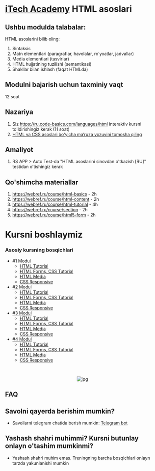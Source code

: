 # [iTech Academy](../../) HTML asoslari
## Ushbu modulda talabalar:
HTML asoslarini bilib oling:
1. Sintaksis
2. Matn elementlari (paragraflar, havolalar, ro'yxatlar, jadvallar)
3. Media elementlari (tasvirlar)
4. HTML hujjatining tuzilishi (semantikasi)
5. Shakllar bilan ishlash (faqat HTMLda)

## Modulni bajarish uchun taxminiy vaqt
12 soat

## Nazariya
1. Siz https://ru.code-basics.com/languages/html interaktiv kursni to'ldirishingiz kerak (11 soat)
2. [HTML va CSS asoslari boʻyicha maʼruza yozuvini tomosha qiling](https://youtu.be/4Zj7tRlQJao?list=PLzLiprpVuH8df24MzZp-l5QMsJWJbi9qP)

## Amaliyot
1. RS APP > Auto Test-da "HTML asoslarini sinovdan o'tkazish [RU]" testidan o'tishingiz kerak

## Qo'shimcha materiallar
1. https://webref.ru/course/html-basics - 2h
2. https://webref.ru/course/html-content - 2h
3. https://webref.ru/course/html-tutorial - 4h
4. https://webref.ru/course/section - 2h
5. https://webref.ru/course/html5-form - 2h


# Kursni boshlaymiz 

### Asosiy kursning bosqichlari
- [#1 Modul](./Html%20Tutorial/README.md)
    - [HTML Tutorial](./Html%20Tutorial/modul-1/week-1/)
    - [HTML Forms, CSS Tutorial](./Html%20Tutorial/modul-1/week-2/)  
    - [HTML Media](./Html%20Tutorial/modul-1/week-3/)  
    - [CSS Responsive](./Html%20Tutorial/modul-1/week-3/)
 - [#2 Modul](./Html%20Tutorial/modul-2/)
     - [HTML Tutorial](./Html%20Tutorial/modul-1/week-1/)
     - [HTML Forms, CSS Tutorial](./Html%20Tutorial/modul-1/week-2/)  
     - [HTML Media](./Html%20Tutorial/modul-1/week-3/)  
     - [CSS Responsive](./Html%20Tutorial/modul-1/week-3/)
 - [#3 Modul](./Html%20Tutorial/modul-2/)
     - [HTML Tutorial](./Html%20Tutorial/modul-1/week-1/)
     - [HTML Forms, CSS Tutorial](./Html%20Tutorial/modul-1/week-2/)  
     - [HTML Media](./Html%20Tutorial/modul-1/week-3/)  
     - [CSS Responsive](./Html%20Tutorial/modul-1/week-3/)
 - [#4 Modul](./Html%20Tutorial/modul-2/)
     - [HTML Tutorial](./Html%20Tutorial/modul-1/week-1/)
     - [HTML Forms, CSS Tutorial](./Html%20Tutorial/modul-1/week-2/)  
     - [HTML Media](./Html%20Tutorial/modul-1/week-3/)  
     - [CSS Responsive](./Html%20Tutorial/modul-1/week-3/) 

<br/>
<p align="center">
<img src="https://cdn-edge.kwork.ru/pics/t3/73/13426712-1615540173.jpg" alt="jpg"/>
</p>


## FAQ
## Savolni qayerda berishim mumkin?
- Savollarni telegram chatida berish mumkin:  [Telegram bot](https://t.me/itechmarafon_bot)
## Yashash shahri muhimmi? Kursni butunlay onlayn o'tashim mumkinmi?

- Yashash shahri muhim emas. Treningning barcha bosqichlari onlayn tarzda yakunlanishi mumkin